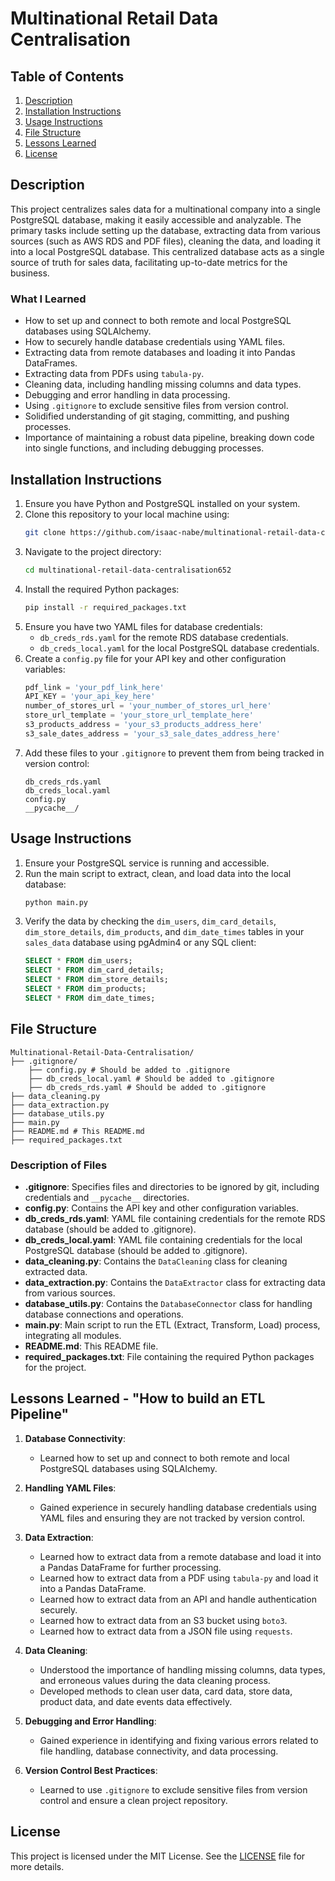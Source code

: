 # Multinational Retail Data Centralisation

## Table of Contents

1. [Description](#description)
2. [Installation Instructions](#installation-instructions)
3. [Usage Instructions](#usage-instructions)
4. [File Structure](#file-structure)
5. [Lessons Learned](#lessons-learned)
6. [License](#license)

## Description

This project centralizes sales data for a multinational company into a single PostgreSQL database, making it easily accessible and analyzable. The primary tasks include setting up the database, extracting data from various sources (such as AWS RDS and PDF files), cleaning the data, and loading it into a local PostgreSQL database. This centralized database acts as a single source of truth for sales data, facilitating up-to-date metrics for the business.

### What I Learned

- How to set up and connect to both remote and local PostgreSQL databases using SQLAlchemy.
- How to securely handle database credentials using YAML files.
- Extracting data from remote databases and loading it into Pandas DataFrames.
- Extracting data from PDFs using `tabula-py`.
- Cleaning data, including handling missing columns and data types.
- Debugging and error handling in data processing.
- Using `.gitignore` to exclude sensitive files from version control.
- Solidified understanding of git staging, committing, and pushing processes.
- Importance of maintaining a robust data pipeline, breaking down code into single functions, and including debugging processes.

## Installation Instructions

1. Ensure you have Python and PostgreSQL installed on your system.
2. Clone this repository to your local machine using:
    ```sh
    git clone https://github.com/isaac-nabe/multinational-retail-data-centralisation652.git
    ```
3. Navigate to the project directory:
    ```sh
    cd multinational-retail-data-centralisation652
    ```
4. Install the required Python packages:
    ```sh
    pip install -r required_packages.txt
    ```
5. Ensure you have two YAML files for database credentials:
    - `db_creds_rds.yaml` for the remote RDS database credentials.
    - `db_creds_local.yaml` for the local PostgreSQL database credentials.
6. Create a `config.py` file for your API key and other configuration variables:
    ```python
    pdf_link = 'your_pdf_link_here'
    API_KEY = 'your_api_key_here'
    number_of_stores_url = 'your_number_of_stores_url_here'
    store_url_template = 'your_store_url_template_here'
    s3_products_address = 'your_s3_products_address_here'
    s3_sale_dates_address = 'your_s3_sale_dates_address_here'
    ```
7. Add these files to your `.gitignore` to prevent them from being tracked in version control:
    ```plaintext
    db_creds_rds.yaml
    db_creds_local.yaml
    config.py
    __pycache__/
    ```

## Usage Instructions

1. Ensure your PostgreSQL service is running and accessible.
2. Run the main script to extract, clean, and load data into the local database:
    ```sh
    python main.py
    ```
3. Verify the data by checking the `dim_users`, `dim_card_details`, `dim_store_details`, `dim_products`, and `dim_date_times` tables in your `sales_data` database using pgAdmin4 or any SQL client:
    ```sql
    SELECT * FROM dim_users;
    SELECT * FROM dim_card_details;
    SELECT * FROM dim_store_details;
    SELECT * FROM dim_products;
    SELECT * FROM dim_date_times;
    ```

## File Structure
```
Multinational-Retail-Data-Centralisation/
├── .gitignore/
	├── config.py # Should be added to .gitignore
	├── db_creds_local.yaml # Should be added to .gitignore
	├── db_creds_rds.yaml # Should be added to .gitignore
├── data_cleaning.py
├── data_extraction.py
├── database_utils.py
├── main.py
├── README.md # This README.md
├── required_packages.txt
```

### Description of Files

- **.gitignore**: Specifies files and directories to be ignored by git, including credentials and `__pycache__` directories.
- **config.py**: Contains the API key and other configuration variables.
- **db_creds_rds.yaml**: YAML file containing credentials for the remote RDS database (should be added to .gitignore).
- **db_creds_local.yaml**: YAML file containing credentials for the local PostgreSQL database (should be added to .gitignore).
- **data_cleaning.py**: Contains the `DataCleaning` class for cleaning extracted data.
- **data_extraction.py**: Contains the `DataExtractor` class for extracting data from various sources.
- **database_utils.py**: Contains the `DatabaseConnector` class for handling database connections and operations.
- **main.py**: Main script to run the ETL (Extract, Transform, Load) process, integrating all modules.
- **README.md**: This README file.
- **required_packages.txt**: File containing the required Python packages for the project.

## Lessons Learned - "How to build an ETL Pipeline"

1. **Database Connectivity**:
   - Learned how to set up and connect to both remote and local PostgreSQL databases using SQLAlchemy.

2. **Handling YAML Files**:
   - Gained experience in securely handling database credentials using YAML files and ensuring they are not tracked by version control.

3. **Data Extraction**:
   - Learned how to extract data from a remote database and load it into a Pandas DataFrame for further processing.
   - Learned how to extract data from a PDF using `tabula-py` and load it into a Pandas DataFrame.
   - Learned how to extract data from an API and handle authentication securely.
   - Learned how to extract data from an S3 bucket using `boto3`.
   - Learned how to extract data from a JSON file using `requests`.

4. **Data Cleaning**:
   - Understood the importance of handling missing columns, data types, and erroneous values during the data cleaning process.
   - Developed methods to clean user data, card data, store data, product data, and date events data effectively.

5. **Debugging and Error Handling**:
   - Gained experience in identifying and fixing various errors related to file handling, database connectivity, and data processing.

6. **Version Control Best Practices**:
   - Learned to use `.gitignore` to exclude sensitive files from version control and ensure a clean project repository.

## License

This project is licensed under the MIT License. See the [LICENSE](https://choosealicense.com/licenses/mit/) file for more details.
